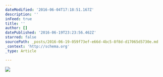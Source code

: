 ```yaml
---
dateModified: '2016-06-04T17:18:51.167Z'
description: ''
inFeed: true
title: ''
author: []
datePublished: '2016-06-19T23:23:56.462Z'
starred: false
sourcePath: _posts/2016-06-19-059f73ef-e66d-4bc5-8f8d-d17065d5730e.md
_context: 'http://schema.org'
_type: Article

---
```

![](https://the-grid-user-content.s3-us-west-2.amazonaws.com/f0c02fe6-18ee-437d-8a0d-57161881a999.jpg)